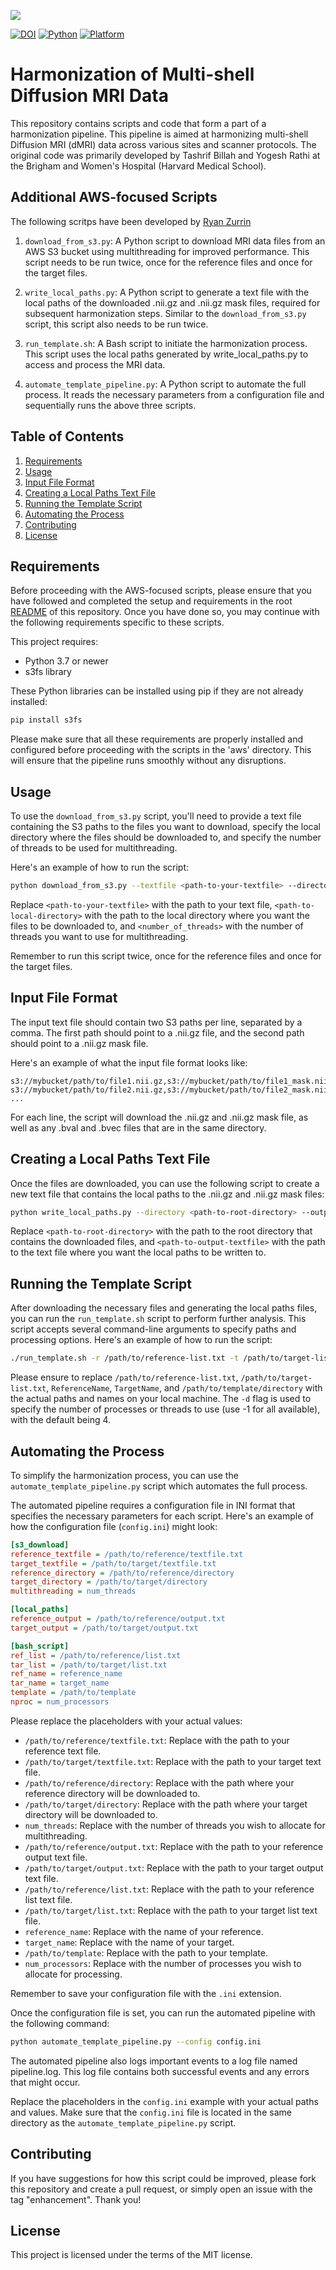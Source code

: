 ![](../doc/pnl-bwh-hms.png)

[![DOI](https://zenodo.org/badge/doi/10.5281/zenodo.3451427.svg)](https://doi.org/10.5281/zenodo.3451427) [![Python](https://img.shields.io/badge/Python-3.7-green.svg)]() [![Platform](https://img.shields.io/badge/Platform-linux--64%20%7C%20osx--64-orange.svg)]()

# Harmonization of Multi-shell Diffusion MRI Data

This repository contains scripts and code that form a part of a harmonization pipeline. This pipeline is aimed at harmonizing multi-shell Diffusion MRI (dMRI) data across various sites and scanner protocols. The original code was primarily developed by Tashrif Billah and Yogesh Rathi at the Brigham and Women's Hospital (Harvard Medical School).

## Additional AWS-focused Scripts 
The following scritps have been developed by [Ryan Zurrin](mailto:rzurrin@bwh.harvard.edu)

1. `download_from_s3.py`: A Python script to download MRI data files from an AWS S3 bucket using multithreading for improved performance. This script needs to be run twice, once for the reference files and once for the target files.

2. `write_local_paths.py`: A Python script to generate a text file with the local paths of the downloaded .nii.gz and .nii.gz mask files, required for subsequent harmonization steps. Similar to the `download_from_s3.py` script, this script also needs to be run twice.

3. `run_template.sh`: A Bash script to initiate the harmonization process. This script uses the local paths generated by write_local_paths.py to access and process the MRI data.

4. `automate_template_pipeline.py`: A Python script to automate the full process. It reads the necessary parameters from a configuration file and sequentially runs the above three scripts.


## Table of Contents

1. [Requirements](#requirements)
2. [Usage](#usage)
3. [Input File Format](#input-file-format)
4. [Creating a Local Paths Text File](#creating-a-local-paths-text-file)
5. [Running the Template Script](#running-the-template-script)
6. [Automating the Process](#automating-the-process)
7. [Contributing](#contributing)
8. [License](#license)

## Requirements

Before proceeding with the AWS-focused scripts, please ensure that you have followed and completed the setup and requirements in the root [README](../README.md) of this repository. Once you have done so, you may continue with the following requirements specific to these scripts.

This project requires:

- Python 3.7 or newer
- s3fs library

These Python libraries can be installed using pip if they are not already installed:

```sh
pip install s3fs
```

Please make sure that all these requirements are properly installed and configured before proceeding with the scripts in the 'aws' directory. This will ensure that the pipeline runs smoothly without any disruptions.

## Usage


To use the `download_from_s3.py` script, you'll need to provide a text file containing the S3 paths to the files you want to download, specify the local directory where the files should be downloaded to, and specify the number of threads to be used for multithreading.

Here's an example of how to run the script:

```sh
python download_from_s3.py --textfile <path-to-your-textfile> --directory <path-to-local-directory> --threads <number_of_threads>
```

Replace `<path-to-your-textfile>` with the path to your text file, `<path-to-local-directory>` with the path to the local directory where you want the files to be downloaded to, and `<number_of_threads>` with the number of threads you want to use for multithreading.

Remember to run this script twice, once for the reference files and once for the target files.

## Input File Format

The input text file should contain two S3 paths per line, separated by a comma. The first path should point to a .nii.gz file, and the second path should point to a .nii.gz mask file.

Here's an example of what the input file format looks like:

```angular2html
s3://mybucket/path/to/file1.nii.gz,s3://mybucket/path/to/file1_mask.nii.gz
s3://mybucket/path/to/file2.nii.gz,s3://mybucket/path/to/file2_mask.nii.gz
...
```

For each line, the script will download the .nii.gz and .nii.gz mask file, as well as any .bval and .bvec files that are in the same directory.

## Creating a Local Paths Text File

Once the files are downloaded, you can use the following script to create a new text file that contains the local paths to the .nii.gz and .nii.gz mask files:

```sh
python write_local_paths.py --directory <path-to-root-directory> --output <path-to-output-textfile>
```

Replace `<path-to-root-directory>` with the path to the root directory that contains the downloaded files, and `<path-to-output-textfile>` with the path to the text file where you want the local paths to be written to.

## Running the Template Script

After downloading the necessary files and generating the local paths files, you can run the `run_template.sh` script to perform further analysis. This script accepts several command-line arguments to specify paths and processing options. Here's an example of how to run the script:

```sh
./run_template.sh -r /path/to/reference-list.txt -t /path/to/target-list.txt -n ReferenceName -T TargetName -p /path/to/template/directory -d 4
```

Please ensure to replace `/path/to/reference-list.txt`, `/path/to/target-list.txt`, `ReferenceName`, `TargetName`, and `/path/to/template/directory` with the actual paths and names on your local machine. The `-d` flag is used to specify the number of processes or threads to use (use -1 for all available), with the default being 4.


## Automating the Process

To simplify the harmonization process, you can use the `automate_template_pipeline.py` script which automates the full process.

The automated pipeline requires a configuration file in INI format that specifies the necessary parameters for each script. Here's an example of how the configuration file (`config.ini`) might look:

```ini
[s3_download]
reference_textfile = /path/to/reference/textfile.txt
target_textfile = /path/to/target/textfile.txt
reference_directory = /path/to/reference/directory
target_directory = /path/to/target/directory
multithreading = num_threads

[local_paths]
reference_output = /path/to/reference/output.txt
target_output = /path/to/target/output.txt

[bash_script]
ref_list = /path/to/reference/list.txt
tar_list = /path/to/target/list.txt
ref_name = reference_name
tar_name = target_name
template = /path/to/template
nproc = num_processors
```
Please replace the placeholders with your actual values:

- `/path/to/reference/textfile.txt`: Replace with the path to your reference text file.
- `/path/to/target/textfile.txt`: Replace with the path to your target text file.
- `/path/to/reference/directory`: Replace with the path where your reference directory will be downloaded to.
- `/path/to/target/directory`: Replace with the path where your target directory will be downloaded to.
- `num_threads`: Replace with the number of threads you wish to allocate for multithreading.
- `/path/to/reference/output.txt`: Replace with the path to your reference output text file.
- `/path/to/target/output.txt`: Replace with the path to your target output text file.
- `/path/to/reference/list.txt`: Replace with the path to your reference list text file.
- `/path/to/target/list.txt`: Replace with the path to your target list text file.
- `reference_name`: Replace with the name of your reference.
- `target_name`: Replace with the name of your target.
- `/path/to/template`: Replace with the path to your template.
- `num_processors`: Replace with the number of processes you wish to allocate for processing.


Remember to save your configuration file with the `.ini` extension.

Once the configuration file is set, you can run the automated pipeline with the following command:
```sh
python automate_template_pipeline.py --config config.ini
```

The automated pipeline also logs important events to a log file named pipeline.log. This log file contains both successful events and any errors that might occur.

Replace the placeholders in the `config.ini` example with your actual paths and values. Make sure that the `config.ini` file is located in the same directory as the `automate_template_pipeline.py` script.


## Contributing

If you have suggestions for how this script could be improved, please fork this repository and create a pull request, or simply open an issue with the tag "enhancement". Thank you!

## License

This project is licensed under the terms of the MIT license.